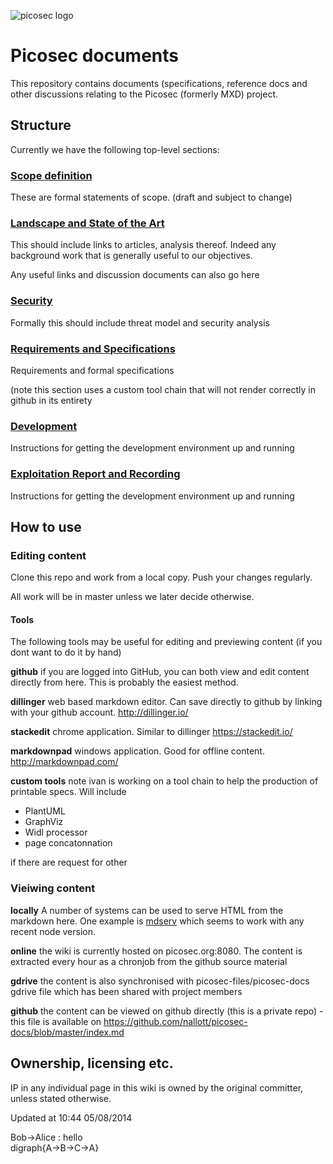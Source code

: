 ![picosec logo](/logo/logo-text.jpg)


# Picosec documents

This repository contains documents (specifications, reference docs and other discussions relating to the Picosec (formerly MXD) project.

## Structure
Currently we have the following top-level sections:


### [Scope definition](scope/)
These are formal statements of scope. (draft and subject to change)

### [Landscape and State of the Art](landscape/)
This should include links to articles, analysis thereof. Indeed any background work that is generally useful to our objectives.

Any useful links and discussion documents can also go here 


### [Security](security/)
Formally this should include threat model and security analysis



### [Requirements and Specifications](specs/)
Requirements and formal specifications

(note this section uses a custom tool chain that will not render correctly in github in its entirety

### [Development](development/)
Instructions for getting the development environment up and running

### [Exploitation Report and Recording](exploitation/)
Instructions for getting the development environment up and running



## How to use

### Editing content



Clone this repo and work from a local copy. Push your changes regularly.

All work will be in master unless we later decide otherwise.

#### Tools
The following tools may be useful for editing and previewing content (if you dont want to do it by hand)

**github** if you are logged into GitHub, you can both view and edit content directly from here. This is probably the easiest method.

**dillinger** web based markdown editor. Can save directly to github by linking with your github account. http://dillinger.io/

**stackedit** chrome application. Similar to dillinger https://stackedit.io/

**markdownpad** windows application. Good for offline content. http://markdownpad.com/ 

**custom tools**  note ivan is working on a tool chain to help the production of printable specs. Will include
* PlantUML 
* GraphViz
* Widl processor
* page concatonnation  

if there are request for other 

### Vieiwing content

**locally** A number of systems can be used to serve HTML from the markdown here. One example is [mdserv](https://github.com/Bonuspunkt/mdserv) which seems to work with any recent node version.


**online** the wiki is currently hosted on picosec.org:8080. The content is extracted every hour as a chronjob from the github source material

**gdrive** the content is also synchronised with picosec-files/picosec-docs gdrive file which has been shared with project members

**github** the content can be viewed on github directly (this is a private repo) -this file is available on https://github.com/nallott/picosec-docs/blob/master/index.md 




## Ownership, licensing etc.

IP in any individual page in this wiki is owned by the original committer, unless stated otherwise.

Updated at 10:44 05/08/2014


<div class="uml">Bob->Alice : hello</div>
<div class="GViz">digraph{A->B->C->A}</div>